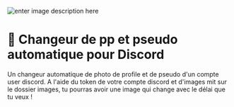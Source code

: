 ![enter image description here](https://cdn.discordapp.com/attachments/937796349884248104/988549682152222780/Sans_titre22.jpg)

# 🎡 Changeur de pp et pseudo automatique pour Discord
Un changeur automatique de photo de profile et de pseudo d'un compte user discord. A l'aide du token de votre compte discord et d'images mit sur le dossier images, tu pourras avoir une image qui change avec le délai que tu veux !
